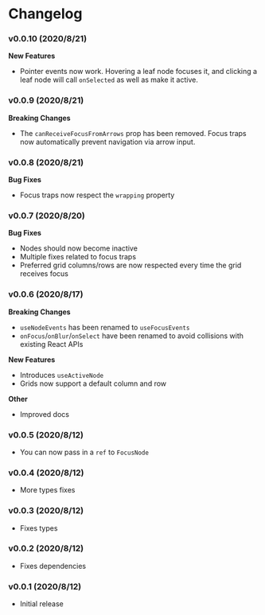 # Changelog

### v0.0.10 (2020/8/21)

**New Features**

- Pointer events now work. Hovering a leaf node focuses it, and clicking a leaf node
  will call `onSelected` as well as make it active.

### v0.0.9 (2020/8/21)

**Breaking Changes**

- The `canReceiveFocusFromArrows` prop has been removed. Focus traps now automatically prevent
  navigation via arrow input.

### v0.0.8 (2020/8/21)

**Bug Fixes**

- Focus traps now respect the `wrapping` property

### v0.0.7 (2020/8/20)

**Bug Fixes**

- Nodes should now become inactive
- Multiple fixes related to focus traps
- Preferred grid columns/rows are now respected every time the grid receives focus

### v0.0.6 (2020/8/17)

**Breaking Changes**

- `useNodeEvents` has been renamed to `useFocusEvents`
- `onFocus`/`onBlur`/`onSelect` have been renamed to avoid collisions with existing React APIs

**New Features**

- Introduces `useActiveNode`
- Grids now support a default column and row

**Other**

- Improved docs

### v0.0.5 (2020/8/12)

- You can now pass in a `ref` to `FocusNode`

### v0.0.4 (2020/8/12)

- More types fixes

### v0.0.3 (2020/8/12)

- Fixes types

### v0.0.2 (2020/8/12)

- Fixes dependencies

### v0.0.1 (2020/8/12)

- Initial release
